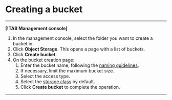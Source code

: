# Creating a bucket

---

**[!TAB Management console]**

1. In the management console, select the folder you want to create a bucket in.
1. Click **Object Storage**.
This opens a page with a list of buckets.
1. Click **Create bucket**.
1. On the bucket creation page:
    1. Enter the bucket name, following the [naming guidelines](../../concepts/bucket.md#naming).
    1. If necessary, limit the maximum bucket size.
    1. Select the access type.
    2. Select the [storage class](../../concepts/storage-class.md) by default.
    1. Click **Create bucket** to complete the operation.

---

